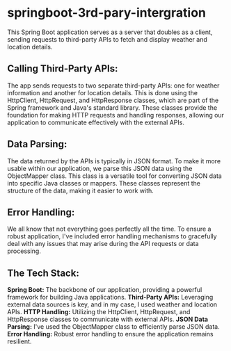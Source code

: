 # springboot-3rd-pary-intergration
This Spring Boot application serves as a server that doubles as a client, sending requests to third-party APIs to fetch and display weather and location details.

<h2>Calling Third-Party APIs:</h2> The app sends requests to two separate third-party APIs: one for weather information and another for location details. This is done using the HttpClient, HttpRequest, and HttpResponse classes, which are part of the Spring framework and Java's standard library. These classes provide the foundation for making HTTP requests and handling responses, allowing our application to communicate effectively with the external APIs.

<h2>Data Parsing:</h2> The data returned by the APIs is typically in JSON format. To make it more usable within our application, we parse this JSON data using the ObjectMapper class. This class is a versatile tool for converting JSON data into specific Java classes or mappers. These classes represent the structure of the data, making it easier to work with.

<h2>Error Handling:</h2> We all know that not everything goes perfectly all the time. To ensure a robust application, I've included error handling mechanisms to gracefully deal with any issues that may arise during the API requests or data processing.

<h2>The Tech Stack:</h2>

<b>Spring Boot:</b> The backbone of our application, providing a powerful framework for building Java applications.
<b>Third-Party APIs:</b> Leveraging external data sources is key, and in my case, I used weather and location APIs.
<b>HTTP Handling:</b> Utilizing the HttpClient, HttpRequest, and HttpResponse classes to communicate with external APIs.
<b>JSON Data Parsing:</b> I've used the ObjectMapper class to efficiently parse JSON data.
<b>Error Handling:</b> Robust error handling to ensure the application remains resilient.
